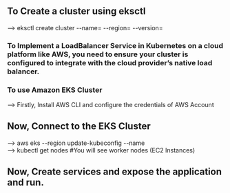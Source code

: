 ## To Create a cluster using eksctl <br>
--> eksctl create cluster --name=<your-cluster-name> --region=<your-region> --version=<kubernetes-version> <br>

### To Implement a LoadBalancer Service in Kubernetes on a cloud platform like AWS, you need to ensure your cluster is configured to integrate with the cloud provider’s native load balancer. <br>
### To use Amazon EKS Cluster <br>

--> Firstly, Install AWS CLI and configure the credentials of AWS Account <br>
## Now, Connect to the EKS Cluster <br>
--> aws eks --region <region> update-kubeconfig --name <cluster-name> <br>
--> kubectl get nodes #You will see worker nodes (EC2 Instances) <br>

## Now, Create services and expose the application and run.
